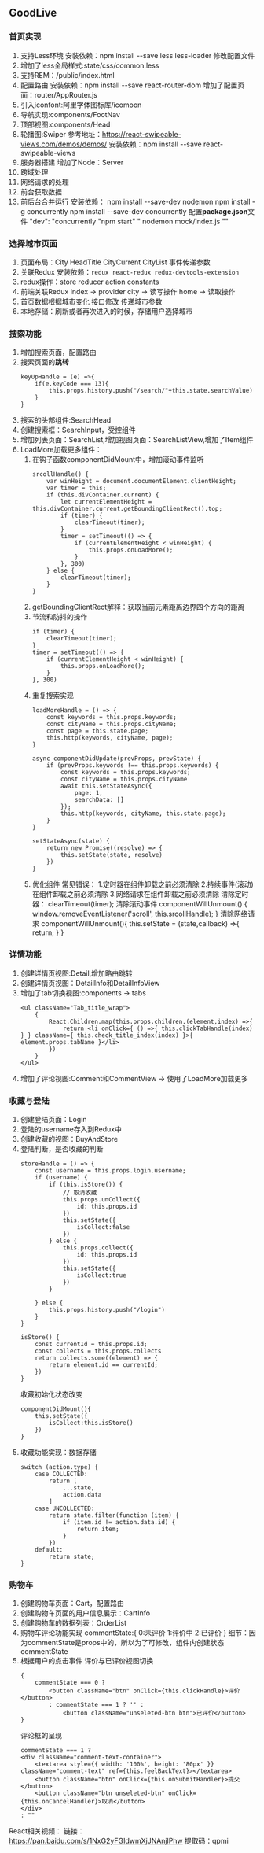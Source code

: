 ## GoodLive

### 首页实现
1. 支持Less环境
    安装依赖：npm install --save less less-loader
    修改配置文件
2. 增加了less全局样式:state/css/common.less
3. 支持REM：/public/index.html
4. 配置路由
    安装依赖：npm install --save react-router-dom
    增加了配置页面：router/AppRouter.js
5. 引入iconfont:阿里字体图标库/icomoon
6. 导航实现:components/FootNav
7. 顶部视图:components/Head
8. 轮播图:Swiper
    参考地址：https://react-swipeable-views.com/demos/demos/
    安装依赖：npm install --save react-swipeable-views
9. 服务器搭建
    增加了Node：Server
10. 跨域处理
11. 网络请求的处理
12. 前台获取数据
13. 前后台合并运行
    安装依赖：
        npm install --save-dev nodemon
        npm install -g concurrently
        npm install --save-dev concurrently
    配置**package.json**文件
    "dev": "concurrently \"npm start\" \" nodemon mock/index.js \""

### 选择城市页面
1. 页面布局：City  HeadTitle   CityCurrent   CityList
    事件传递参数
2. 关联Redux
    安装依赖：`redux react-redux redux-devtools-extension`
3. redux操作：store  reducer  action constants
4. 前端关联Redux
    index -> provider  city -> 读写操作   home -> 读取操作
5. 首页数据根据城市变化 接口修改  传递城市参数
6. 本地存储：刷新或者再次进入的时候，存储用户选择城市

### 搜索功能
1. 增加搜索页面，配置路由
2. 搜索页面的**跳转**
    ```
    keyUpHandle = (e) =>{
        if(e.keyCode === 13){
            this.props.history.push("/search/"+this.state.searchValue)
        }
    }
    ```
3. 搜索的头部组件:SearchHead
4. 创建搜索框：SearchInput，受控组件
5. 增加列表页面：SearchList,增加视图页面：SearchListView,增加了Item组件
6. LoadMore加载更多组件：
    1. 在钩子函数componentDidMount中，增加滚动事件监听
        ```
        srcollHandle() {
            var winHeight = document.documentElement.clientHeight;
            var timer = this;
            if (this.divContainer.current) {
                let currentElementHeight = this.divContainer.current.getBoundingClientRect().top;
                if (timer) {
                    clearTimeout(timer);
                }
                timer = setTimeout(() => {
                    if (currentElementHeight < winHeight) {
                        this.props.onLoadMore();
                    }
                }, 300)
            } else {
                clearTimeout(timer);
            }
        }
        ```
    2. getBoundingClientRect解释：获取当前元素距离边界四个方向的距离
    3. 节流和防抖的操作
        ```
        if (timer) {
            clearTimeout(timer);
        }
        timer = setTimeout(() => {
            if (currentElementHeight < winHeight) {
                this.props.onLoadMore();
            }
        }, 300)
        ```
    4. 重复搜索实现
        ```
        loadMoreHandle = () => {
            const keywords = this.props.keywords;
            const cityName = this.props.cityName;
            const page = this.state.page;
            this.http(keywords, cityName, page);
        }
        ```
        ```
        async componentDidUpdate(prevProps, prevState) {
            if (prevProps.keywords !== this.props.keywords) {
                const keywords = this.props.keywords;
                const cityName = this.props.cityName
                await this.setStateAsync({
                    page: 1,
                    searchData: []
                });
                this.http(keywords, cityName, this.state.page);
            }
        }

        setStateAsync(state) {
            return new Promise((resolve) => {
                this.setState(state, resolve)
            })
        }
        ```
    5. 优化组件
        常见错误：
            1.定时器在组件卸载之前必须清除
            2.持续事件(滚动)在组件卸载之前必须清除
            3.网络请求在组件卸载之前必须清除
        清除定时器：
            clearTimeout(timer);
        清除滚动事件
            componentWillUnmount() {
                window.removeEventListener('scroll', this.srcollHandle);
            }
        清除网络请求
            componentWillUnmount(){
                this.setState = (state,callback) =>{
                    return;
                }
            }

### 详情功能
1. 创建详情页视图:Detail,增加路由跳转
2. 创建详情页视图：DetailInfo和DetailInfoView
3. 增加了tab切换视图:components -> tabs
    ```
    <ul className="Tab_title_wrap">
        {
            React.Children.map(this.props.children,(element,index) =>{
                return <li onClick={ () =>{ this.clickTabHandle(index) } } className={ this.check_title_index(index) }>{ element.props.tabName }</li>
            })
        }
    </ul>
    ```
4. 增加了评论视图:Comment和CommentView -> 使用了LoadMore加载更多


### 收藏与登陆
1. 创建登陆页面：Login
2. 登陆的username存入到Redux中
3. 创建收藏的视图：BuyAndStore
4. 登陆判断，是否收藏的判断
    ```
    storeHandle = () => {
        const username = this.props.login.username;
        if (username) {
            if (this.isStore()) {
                // 取消收藏
                this.props.unCollect({
                    id: this.props.id
                })
                this.setState({
                    isCollect:false
                })
            } else {
                this.props.collect({
                    id: this.props.id
                })
                this.setState({
                    isCollect:true
                })
            }

        } else {
            this.props.history.push("/login")
        }
    }
    ```
    ```
    isStore() {
        const currentId = this.props.id;
        const collects = this.props.collects
        return collects.some((element) => {
            return element.id == currentId;
        })
    }
    ```
    收藏初始化状态改变
    ```
    componentDidMount(){
        this.setState({
            isCollect:this.isStore()
        })
    }
    ```
5. 收藏功能实现：数据存储
    ```
    switch (action.type) {
        case COLLECTED:
            return [
                ...state,
                action.data
            ]
        case UNCOLLECTED:
            return state.filter(function (item) {
                if (item.id != action.data.id) {
                    return item;
                }
            })
        default:
            return state;
    }
    ```
### 购物车
1. 创建购物车页面：Cart，配置路由
2. 创建购物车页面的用户信息展示：CartInfo
3. 创建购物车的数据列表：OrderList
4. 购物车评论功能实现
    commentState:{
        0:未评价
        1:评价中
        2:已评价
    }
    细节：因为commentState是props中的，所以为了可修改，组件内创建状态commentState
5. 根据用户的点击事件
    评价与已评价视图切换
    ```
    {
        commentState === 0 ?
            <button className="btn" onClick={this.clickHandle}>评价</button>
            : commentState === 1 ? '' :
                <button className="unseleted-btn btn">已评价</button>
    }
    ```
    评论框的呈现
    ```
    commentState === 1 ?
    <div className="comment-text-container">
        <textarea style={{ width: '100%', height: '80px' }} className="comment-text" ref={this.feelBackText}></textarea>
        <button className="btn" onClick={this.onSubmitHandler}>提交</button>
        <button className="btn unseleted-btn" onClick={this.onCancelHandler}>取消</button>
    </div>
    : ""
    ```

React相关视频：
链接：https://pan.baidu.com/s/1NxG2yFGIdwmXjJNAnjlPhw   提取码：qpmi 